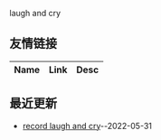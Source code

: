 
laugh and cry 
## 友情链接
| Name | Link | Desc | 
 | ---- | ---- | ---- |
## 最近更新
- [record laugh and cry](https://github.com/xingzhuimeteorite/recordlife/issues/1)--2022-05-31
